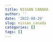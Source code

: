 ```yaml
---
title: NISSAN CANADA
author: ''
date: '2022-08-29'
slug: nissan_canada
categories: []
tags: []
---
```

